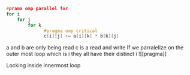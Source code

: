 

```c
#prama omp parallel for
for i
	for j
		for k
			  #pragma omp critical
			  c[i][j] += a[i][k] * b[k][j]
```

a and b are only being read
c is a read and write
	If we parralelize on the outer most loop which is i they all have their distinct i ![[pragma]]

Locking inside innermost loop 



